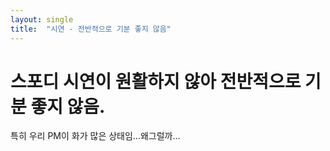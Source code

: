 ```yaml
---
layout: single
title:  "시연 - 전반적으로 기분 좋지 않음" 
---
```


# 스포디 시연이 원활하지 않아 전반적으로 기분 좋지 않음.

특히 우리 PM이 화가 많은 상태임...왜그럴까...

